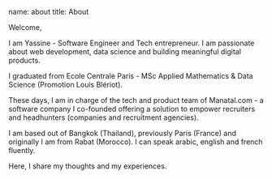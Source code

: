 name: about
title: About


Welcome,

I am Yassine - Software Engineer and Tech entrepreneur.
I am passionate about web development, data science and building meaningful digital products.

I graduated from Ecole Centrale Paris - MSc Applied Mathematics & Data Science (Promotion Louis Blériot).

These days, I am in charge of the tech and product team of Manatal.com - a software company I co-founded offering a solution to empower recruiters and headhunters (companies and recruitment agencies).

I am based out of Bangkok (Thailand), previously Paris (France) and originally I am from Rabat (Morocco). I can speak arabic, english and french fluently.

Here, I share my thoughts and my experiences.